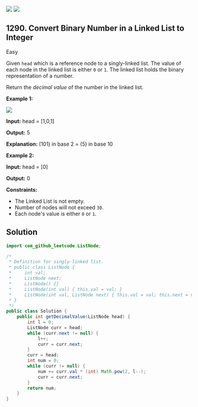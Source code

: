 [![](https://img.shields.io/github/stars/javadev/LeetCode-in-Java?label=Stars&style=flat-square)](https://github.com/javadev/LeetCode-in-Java)
[![](https://img.shields.io/github/forks/javadev/LeetCode-in-Java?label=Fork%20me%20on%20GitHub%20&style=flat-square)](https://github.com/javadev/LeetCode-in-Java/fork)

## 1290\. Convert Binary Number in a Linked List to Integer

Easy

Given `head` which is a reference node to a singly-linked list. The value of each node in the linked list is either `0` or `1`. The linked list holds the binary representation of a number.

Return the _decimal value_ of the number in the linked list.

**Example 1:**

![](https://assets.leetcode.com/uploads/2019/12/05/graph-1.png)

**Input:** head = [1,0,1]

**Output:** 5

**Explanation:** (101) in base 2 = (5) in base 10

**Example 2:**

**Input:** head = [0]

**Output:** 0

**Constraints:**

*   The Linked List is not empty.
*   Number of nodes will not exceed `30`.
*   Each node's value is either `0` or `1`.

## Solution

```java
import com_github_leetcode.ListNode;

/*
 * Definition for singly-linked list.
 * public class ListNode {
 *     int val;
 *     ListNode next;
 *     ListNode() {}
 *     ListNode(int val) { this.val = val; }
 *     ListNode(int val, ListNode next) { this.val = val; this.next = next; }
 * }
 */
public class Solution {
    public int getDecimalValue(ListNode head) {
        int l = 0;
        ListNode curr = head;
        while (curr.next != null) {
            l++;
            curr = curr.next;
        }
        curr = head;
        int num = 0;
        while (curr != null) {
            num += curr.val * (int) Math.pow(2, l--);
            curr = curr.next;
        }
        return num;
    }
}
```